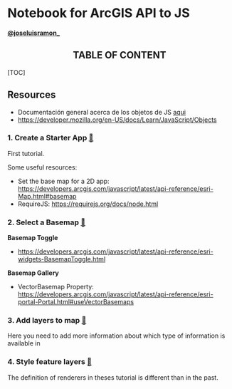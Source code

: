 # Notebook for ArcGIS API to JS

**[@joseluisramon_](https://about.me/joseluisramon)**



<h2 style="text-align: center"> TABLE OF CONTENT</h2>

[TOC]



## Resources

* Documentación general acerca de los objetos de JS [aqui](https://developer.mozilla.org/es/docs/Learn/JavaScript/Client-side_web_APIs/Introducción)
* https://developer.mozilla.org/en-US/docs/Learn/JavaScript/Objects

### 1. Create a Starter App ​[:link:](https://developers.arcgis.com/javascript/latest/guide/create-a-starter-app/)​

First tutorial. 

Some useful resources: 

* Set the base map for a 2D app:  https://developers.arcgis.com/javascript/latest/api-reference/esri-Map.html#basemap 
* RequireJS: https://requirejs.org/docs/node.html

### 2. Select a Basemap ​[:link:](https://developers.arcgis.com/javascript/latest/guide/select-a-basemap/)​

**Basemap Toggle**

* https://developers.arcgis.com/javascript/latest/api-reference/esri-widgets-BasemapToggle.html

**Basemap Gallery**

* VectorBasemap Property: https://developers.arcgis.com/javascript/latest/api-reference/esri-portal-Portal.html#useVectorBasemaps

### 3. Add layers to map ​[:link:](https://developers.arcgis.com/javascript/latest/guide/add-layers-to-a-map/)​

Here you need to add more information about which type of information is available in 

### 4. Style feature layers ​[:link:](https://developers.arcgis.com/javascript/latest/guide/style-feature-layers/)​ 

The definition of renderers in theses tutorial is different than in the past. 



